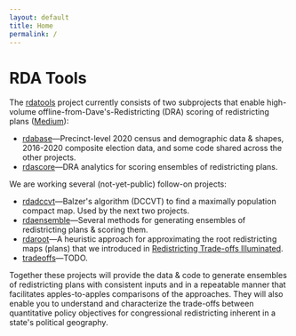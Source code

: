 ```yaml
---
layout: default
title: Home
permalink: /
---
```

# RDA Tools

The [rdatools](https://github.com/orgs/rdatools/repositories) project 
currently consists of two subprojects that enable 
high-volume offline-from-Dave's-Redistricting (DRA) scoring of redistricting plans 
([Medium](https://medium.com/dra-2020/high-volume-offline-scoring-of-plans-2f54dae48d1b)):

-   [rdabase](https://github.com/rdatools/rdabase)&#8212;Precinct-level 
    2020 census and demographic data &amp; shapes,
    2016-2020 composite election data, and
    some code shared across the other projects.
-   [rdascore](https://github.com/rdatools/rdascore)&#8212;DRA analytics 
    for scoring ensembles of redistricting plans.

We are working several (not-yet-public) follow-on projects:

-   [rdadccvt](https://github.com/rdatools/rdadccvt)&#8212;Balzer's algorithm (DCCVT) 
    to find a maximally population compact map.
    Used by the next two projects.
-   [rdaensemble](https://github.com/rdatools/rdaensemble)&#8212;Several methods 
    for generating ensembles of redistricting plans &amp; scoring them.
-   [rdaroot](https://github.com/rdatools/rdaroot)&#8212;A heuristic approach for 
    approximating the root redistricting maps (plans) that we introduced in
    [Redistricting Trade-offs Illuminated](https://alecramsay.github.io/pg/).
-   [tradeoffs](https://github.com/rdatools/tradeoffs)&#8212;TODO.

Together these projects will provide the data &amp; code to generate ensembles
of redistricting plans with consistent inputs and in a repeatable manner
that facilitates apples-to-apples comparisons of the approaches.
They will also enable you to understand and characterize the trade-offs between 
quantitative policy objectives for congressional redistricting
inherent in a state's political geography.